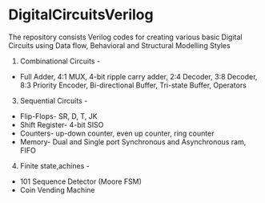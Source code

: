 # DigitalCircuitsVerilog
The repository consists Verilog codes for creating various basic Digital Circuits using Data flow, Behavioral and Structural Modelling Styles
1. Combinational Circuits - 
- Full Adder, 4:1 MUX, 4-bit ripple carry adder, 2:4 Decoder, 3:8 Decoder, 8:3 Priority Encoder, Bi-directional Buffer, Tri-state Buffer, Operators  
3. Sequential Circuits -
- Flip-Flops- SR, D, T, JK
- Shift Register- 4-bit SISO
- Counters- up-down counter, even up counter, ring counter
- Memory- Dual and Single port Synchronous and Asynchronous ram, FIFO
4. Finite state,achines - 
- 101 Sequence Detector (Moore FSM)
- Coin Vending Machine

